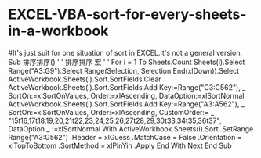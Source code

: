 # EXCEL-VBA-sort-for-every-sheets-in-a-workbook
#It's just suit for one  situation of sort in EXCEL.It's not a general version.
Sub 排序排序()
'
' 排序排序 宏
'
'
  For i = 1 To Sheets.Count
        Sheets(i).Select
         Range("A3:G9").Select
        Range(Selection, Selection.End(xlDown)).Select
        ActiveWorkbook.Sheets(i).Sort.SortFields.Clear
        ActiveWorkbook.Sheets(i).Sort.SortFields.Add Key:=Range("C3:C562"), _
        SortOn:=xlSortOnValues, Order:=xlAscending, DataOption:=xlSortNormal
        ActiveWorkbook.Sheets(i).Sort.SortFields.Add Key:=Range("A3:A562"), _
        SortOn:=xlSortOnValues, Order:=xlAscending, CustomOrder:= _
        "15t16,17t18,19,20,21t22,23,24,25,26,27t28,29,30t33,34t35,36t37", DataOption _
        :=xlSortNormal
      With ActiveWorkbook.Sheets(i).Sort
        .SetRange Range("A3:G562")
        .Header = xlGuess
        .MatchCase = False
        .Orientation = xlTopToBottom
        .SortMethod = xlPinYin
        .Apply
      End With
    Next
End Sub
